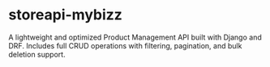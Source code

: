 # storeapi-mybizz
A lightweight and optimized Product Management API built with Django and DRF. Includes full CRUD operations with filtering, pagination, and bulk deletion support.
